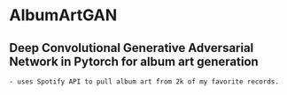 # AlbumArtGAN

## Deep Convolutional Generative Adversarial Network in Pytorch for album art generation
	- uses Spotify API to pull album art from 2k of my favorite records. 